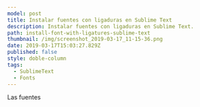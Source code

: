 ```yaml
---
model: post
title: Instalar fuentes con ligaduras en Sublime Text
description: Instalar fuentes con ligaduras en Sublime Text.
path: install-font-with-ligatures-sublime-text
thumbnail: /img/screenshot_2019-03-17_11-15-36.png
date: 2019-03-17T15:03:27.829Z
published: false
style: doble-column
tags:
  - SublimeText
  - Fonts
---
```


Las fuentes
